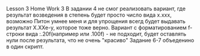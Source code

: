 Lesson 3
Home Work 3
В задании 4 не смог реализовать вариант, где результат возведения в степень будет просто число вида x.xxx,
возможно Питон умнее меня и для упрощения всегд будет выдавать результат X.XXe-y, которое тоже верно.
Вариант с форматированием f-строки вида :.20f(например или .100f) - не подходит, будет оставлять нули
после результата, что не очень "красиво"
Задание 6-7 объеденино в один скрипт.